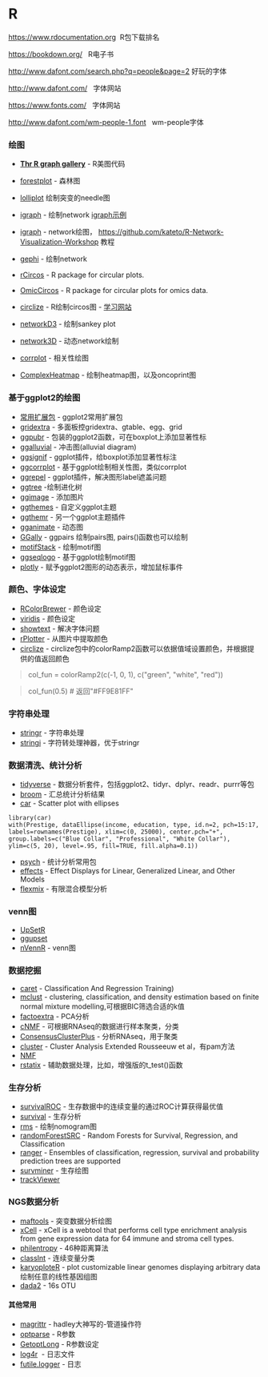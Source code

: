 # R

https://www.rdocumentation.org  R包下载排名

https://bookdown.org/   R电子书

http://www.dafont.com/search.php?q=people&page=2 好玩的字体

http://www.dafont.com/   字体网站

https://www.fonts.com/   字体网站

http://www.dafont.com/wm-people-1.font    wm-people字体



### 绘图

* [**Thr R graph gallery**](http://www.r-graph-gallery.com/all-graphs/) - R美图代码
* [forestplot](https://cran.r-project.org/web/packages/forestplot/vignettes/forestplot.html) - 森林图

* [lolliplot](https://www.bioconductor.org/packages/release/bioc/vignettes/trackViewer/inst/doc/trackViewer.html#lolliplot) 绘制突变的needle图
* [igraph](http://igraph.org/r/) - 绘制network [igraph示例](http://kateto.net/networks-r-igraph)
* [igraph](http://igraph.org/r/) - network绘图， https://github.com/kateto/R-Network-Visualization-Workshop 教程
* [gephi](https://gephi.org/) - 绘制network
* [rCircos](https://cran.r-project.org/web/packages/RCircos/index.html) - R package for circular plots.
* [OmicCircos](http://www.bioconductor.org/packages/release/bioc/html/OmicCircos.html) -  R package for circular plots for omics data.
* [circlize](http://zuguang.de/circlize_book/book/) - R绘制circos图 -  [学习网站](http://zuguang.de/circlize_book/book/)
* [networkD3](https://cran.r-project.org/web/packages/networkD3/) - 绘制sankey plot
* [network3D](https://christophergandrud.github.io/networkD3/) - 动态network绘制
* [corrplot](https://cran.r-project.org/web/packages/corrplot/vignettes/corrplot-intro.html) - 相关性绘图       
* [ComplexHeatmap](https://jokergoo.github.io/ComplexHeatmap-reference/book/) - 绘制heatmap图，以及oncoprint图

### 基于ggplot2的绘图

* [常用扩展包](http://www.ggplot2-exts.org/gallery/) - ggplot2常用扩展包
* [gridextra](https://github.com/baptiste/gridextra/wiki/arranging-ggplot) - 多面板控gridextra、gtable、egg、grid
* [ggpubr](http://www.sthda.com/english/rpkgs/ggpubr/) - 包装的ggplot2函数，可在boxplot上添加显著性标
* [ggalluvial](https://github.com/corybrunson/ggalluvial) - 冲击图(alluvial diagram)
* [ggsignif](https://github.com/const-ae/ggsignif) - ggplot插件，给boxplot添加显著性标注
* [ggcorrplot](https://github.com/kassambara/ggcorrplot) - 基于ggplot绘制相关性图，类似corrplot
* [ggrepel](https://github.com/slowkow/ggrepel) - ggplot插件，解决图形label遮盖问题
* [ggtree](http://www.bioconductor.org/packages/release/bioc/html/ggtree.html) -绘制进化树
* [ggimage](https://github.com/GuangchuangYu/ggimage) - 添加图片
* [ggthemes](https://github.com/jrnold/ggthemes) - 自定义ggplot主题
* [ggthemr](https://github.com/cttobin/ggthemr) - 另一个ggplot主题插件
* [gganimate](https://github.com/dgrtwo/gganimate) - 动态图
* [GGally](https://ggobi.github.io/ggally/#ggally) - ggpairs 绘制pairs图, pairs()函数也可以绘制
* [motifStack](http://bioconductor.org/packages/release/bioc/vignettes/motifStack/inst/doc/motifStack_HTML.html) - 绘制motif图
* [ggseqlogo](https://omarwagih.github.io/ggseqlogo/) - 基于ggplot绘制motif图
* [plotly](https://plot.ly/ggplot2/) - 赋予ggplot2图形的动态表示，增加鼠标事件

### 颜色、字体设定

* [RColorBrewer](https://cran.r-project.org/web/packages/RColorBrewer/index.html) - 颜色设定
* [viridis](https://github.com/sjmgarnier/viridis) - 颜色设定
* [showtext](https://cran.r-project.org/web/packages/showtext/vignettes/introduction.html) - 解决字体问题
* [rPlotter](https://github.com/woobe/rPlotter) - 从图片中提取颜色
* [circlize](https://jokergoo.github.io/circlize_book/book/) - circlize包中的colorRamp2函数可以依据值域设置颜色，并根据提供的值返回颜色

> col_fun = colorRamp2(c(-1, 0, 1), c("green", "white", "red"))

> col_fun(0.5) # 返回"#FF9E81FF"

### 字符串处理

* [stringr](https://cran.r-project.org/web/packages/stringr/vignettes/stringr.html) - 字符串处理   
* [stringi](http://www.gagolewski.com/software/stringi/) - 字符转处理神器，优于stringr

### 数据清洗、统计分析

* [tidyverse](https://www.tidyverse.org/) - 数据分析套件，包括ggplot2、tidyr、dplyr、readr、purrr等包
* [broom](https://github.com/tidyverse/broom) - 汇总统计分析结果
* [car](https://cran.r-project.org/web/packages/car/index.html) - Scatter plot with ellipses
>   
    library(car) 
    with(Prestige, dataEllipse(income, education, type, id.n=2, pch=15:17,
    labels=rownames(Prestige), xlim=c(0, 25000), center.pch="+",
    group.labels=c("Blue Collar", "Professional", "White Collar"),
    ylim=c(5, 20), level=.95, fill=TRUE, fill.alpha=0.1))
* [psych](http://personality-project.org/r/psych/) - 统计分析常用包
* [effects](https://cran.r-project.org/web/packages/effects/index.html) - Effect Displays for Linear, Generalized Linear, and Other Models
* [flexmix](https://cran.r-project.org/web/packages/flexmix/index.html) - 有限混合模型分析

### venn图

* [UpSetR](https://cran.r-project.org/web/packages/UpSetR/vignettes/basic.usage.html)
* [ggupset](https://github.com/const-ae/ggupset)
* [nVennR](https://cran.r-project.org/web/packages/nVennR/vignettes/nVennR.html) - venn图

### 数据挖掘

* [caret](https://github.com/topepo/caret) - Classification And Regression Training)
* [mclust](https://cran.r-project.org/web/packages/mclust/vignettes/mclust.html) - clustering, classification, and density estimation based on finite normal mixture modelling,可根据BIC筛选合适的k值
* [factoextra](http://www.sthda.com/english/wiki/factoextra-r-package-easy-multivariate-data-analyses-and-elegant-visualization) - PCA分析
* [cNMF](https://www.bioconductor.org/packages/devel/bioc/vignettes/CancerSubtypes/inst/doc/CancerSubtypes-vignette.html) - 可根据RNAseq的数据进行样本聚类，分类
* [ConsensusClusterPlus](http://www.bioconductor.org/packages/release/bioc/html/ConsensusClusterPlus.html) - 分析RNAseq，用于聚类
* [cluster](https://cran.r-project.org/web/packages/cluster/index.html) - Cluster Analysis Extended Rousseeuw et al，有pam方法
* [NMF](https://cran.r-project.org/web/packages/NMF/index.html)
* [rstatix](https://rpkgs.datanovia.com/rstatix/index.html) - 辅助数据处理，比如，增强版的t_test()函数

### 生存分析

* [survivalROC](https://cran.r-project.org/web/packages/survivalROC/index.html) - 生存数据中的连续变量的通过ROC计算获得最优值
* [survival](https://cran.r-project.org/web/packages/survival/index.html) - 生存分析
* [rms](https://cran.r-project.org/web/packages/rms/index.html) - 绘制nomogram图
* [randomForestSRC](https://kogalur.github.io/randomForestSRC/theory.html) - Random Forests for Survival, Regression, and Classification
* [ranger](https://cran.r-project.org/web/packages/ranger/index.html) - Ensembles of classification, regression, survival and probability prediction trees are supported
* [survminer](https://cran.r-project.org/web/packages/survminer/index.html) - 生存绘图
* [trackViewer](https://bioconductor.org/packages/release/bioc/html/trackViewer.html)


### NGS数据分析

* [maftools](http://bioconductor.org/packages/release/bioc/vignettes/maftools/inst/doc/maftools.html) - 突变数据分析绘图
* [xCell](https://github.com/dviraran/xCell) - xCell is a webtool that performs cell type enrichment analysis from gene expression data for 64 immune and stroma cell types.
* [philentropy](https://github.com/HajkD/philentropy) - 46种距离算法
* [classInt](https://cran.r-project.org/web/packages/classInt/) - 连续变量分类
* [karyoploteR](https://bernatgel.github.io/karyoploter_tutorial/) - plot customizable linear genomes displaying arbitrary data 绘制任意的线性基因组图
* [dada2](http://www.bioconductor.org/packages/release/bioc/vignettes/dada2/inst/doc/dada2-intro.html) - 16s OTU

#### 其他常用

* [magrittr](https://github.com/tidyverse/magrittr) - hadley大神写的-管道操作符
* [optparse](https://github.com/trevorld/r-optparse) - R参数
* [GetoptLong](https://github.com/jokergoo/GetoptLong) - R参数设定
* [log4r](https://github.com/johnmyleswhite/log4r)  - 日志文件
* [futile.logger](https://github.com/zatonovo/futile.logger) - 日志
